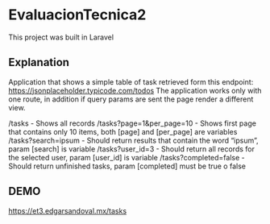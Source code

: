 # EvaluacionTecnica2

This project was built in Laravel

## Explanation

Application that shows a simple table of task retrieved form this endpoint: https://jsonplaceholder.typicode.com/todos
The application works only with one route, in addition if query params are sent the page render a different view.

/tasks - Shows all records
/tasks?page=1&per_page=10 - Shows first page that contains only 10 items, both [page] and [per_page] are variables
/tasks?search=ipsum - Should return results that contain the word “ipsum”, param [search] is variable
/tasks?user_id=3 - Should return all records for the selected user, param [user_id] is variable
/tasks?completed=false - Should return unfinished tasks, param [completed] must be true o false

## DEMO

https://et3.edgarsandoval.mx/tasks
